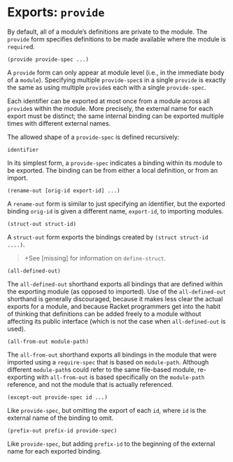# Exports: `provide`

By default, all of a module’s definitions are private to the module. The
`provide` form specifies definitions to be made available where the
module is `require`d.

```racket
(provide provide-spec ...)
```

A `provide` form can only appear at module level \(i.e., in the
immediate body of a `module`\).  Specifying multiple `provide-spec`s in
a single `provide` is exactly the same as using multiple `provide`s each
with a single `provide-spec`.

Each identifier can be exported at most once from a module across all
`provide`s within the module. More precisely, the external name for each
export must be distinct; the same internal binding can be exported
multiple times with different external names.

The allowed shape of a `provide-spec` is defined recursively:

```racket
identifier
```
In its simplest form, a `provide-spec` indicates a binding within its
module to be exported. The binding can be from either a local
definition, or from an import.

```racket
(rename-out [orig-id export-id] ...)
```
A `rename-out` form is similar to just specifying an identifier, but the
exported binding `orig-id` is given a different name, `export-id`, to
importing modules.

```racket
(struct-out struct-id)
```
A `struct-out` form exports the bindings created by `(struct struct-id
....)`.
> +See \[missing\] for information on `define-struct`.

```racket
(all-defined-out)
```
The `all-defined-out` shorthand exports all bindings that are defined
within the exporting module \(as opposed to imported\).
Use of the `all-defined-out` shorthand is generally discouraged, because
it makes less clear the actual exports for a module, and because Racket
programmers get into the habit of thinking that definitions can be added
freely to a module without affecting its public interface \(which is not
the case when `all-defined-out` is used\).

```racket
(all-from-out module-path)
```
The `all-from-out` shorthand exports all bindings in the module that
were imported using a `require-spec` that is based on `module-path`.
Although different `module-path`s could refer to the same file-based
module, re-exporting with `all-from-out` is based specifically on the
`module-path` reference, and not the module that is actually referenced.

```racket
(except-out provide-spec id ...)
```
Like `provide-spec`, but omitting the export of each `id`, where `id` is
the external name of the binding to omit.

```racket
(prefix-out prefix-id provide-spec)
```
Like `provide-spec`, but adding `prefix-id` to the beginning of the
external name for each exported binding.
